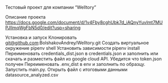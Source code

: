 Тестовый проект для компании “Welltory”

Описание проекта https://docs.google.com/document/d/1v4Fby8cghUbk7d_iAQnyYuvlmt7MUPJllmqWgFbN5d0/edit?usp=sharing

Установка и запуск
Клонировать git@github.com:BolshakovAndrey/Welltory.git
Создать виртуальное окружение  pipenv shell
Установить зависимости pipenv install
Переименовать  credentials_dist.json в credentials.json и заполнить или скачать и разместить файл из google cloud API. Убедится что token.json получен
Переименовать  .env_dist в env  и заполнить по образцу.
Запустить  main.py. Открыть файл с итоговыми данными  datasource_analyzed.csv
